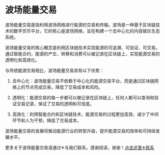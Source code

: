 # 波场能量交易

波场能量交易是指利用波场网络进行能源的交易和传输。波场是一种基于区块链技术的数字货币平台，它的核心是波场网络，旨在构建一个去中心化的内容娱乐生态系统。

波场能量交易的核心概念是利用区块链技术实现能源的可追溯、可验证、可交易。通过智能合约，能源的产生、转移和消费可以被记录在区块链上，实现能源交易的透明化和高效化。

与传统能源交易相比，波场能量交易具有以下优势：

1. 去中心化：波场能量交易不依赖于中心化的能源交易平台，而是通过区块链网络上的节点完成交易，降低了交易成本和风险。

2. 透明化：能源交易的每一步都可以被记录在区块链上，任何人都可以查询和验证交易记录，保证了交易的透明和可信度。

3. 高效化：利用智能合约和区块链技术，能源交易的过程更加高效，减少了中间环节和人为干预，降低了交易成本。

波场能量交易的发展将推动能源行业的转型升级，提升能源交易的效率和可持续发展水平。

更多关于波场能量交易请通过✈与我们联系，感谢阅读，谢谢！[点击这里✈联系](https://t.me/shalongbot)